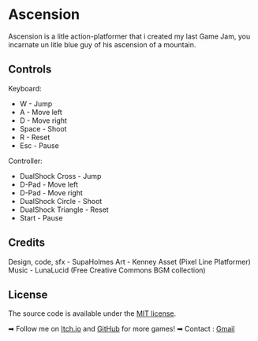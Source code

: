# Ascension 

Ascension is a litle action-platformer that i created  my last Game Jam, you incarnate un litle blue guy of his ascension of a mountain.

Controls
--------
Keyboard:
- W - Jump
- A - Move left
- D - Move right
- Space - Shoot
- R - Reset
- Esc - Pause

Controller:
- DualShock Cross  - Jump
- D-Pad - Move left
- D-Pad - Move right
- DualShock Circle - Shoot
- DualShock Triangle - Reset
- Start - Pause

Credits
-------
Design, code, sfx - SupaHolmes
Art - Kenney Asset (Pixel Line Platformer)
Music - LunaLucid (Free Creative Commons BGM collection)

License
-------
The source code is available under the [MIT license](./LICENSE.txt).


➡ Follow me on [Itch.io](https://supaholmes.itch.io) and [GitHub](https://github.com/SupaHolmes) for more games!
➡ Contact : [Gmail](supaholmes@gmail.com)

